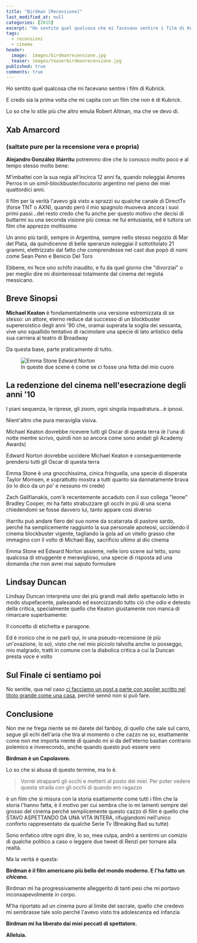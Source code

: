 ```yaml
---
title: "Birdman [Recensione]"
last_modified_at: null
categories: [2015]
excerpt: "Ho sentito quel qualcosa che mi facevano sentire i film di Kubrick."
tags:
  - recensioni
  - cinema
header:  
  image:  images/birdmanrecensione.jpg
  teaser: images/teaserbirdmanrecensione.jpg
published: true
comments: true
---
```


Ho sentito quel qualcosa che mi facevano sentire i film di Kubrick.

E credo sia la prima volta che mi capita con un film che non è di Kubrick.

Lo so che lo stile più che altro emula Robert Altman, ma che ve devo dì.

## Xab Amarcord

### (saltate pure per la recensione vera e propria)

**Alejandro González Iñárritu** potremmo dire che lo conosco molto poco e al tempo stesso molto bene:

M'imbattei con la sua regia all'incirca 12 anni fa, quando noleggiai Amores Perros in un simil-blockbuster/locutorio argentino nel pieno dei miei quattordici anni.

Il film per la verità l'avevo già visto a sprazzi su qualche canale di DirectTv (forse TNT o AXN), quando però il mio spagnolo muoveva ancora i suoi primi passi...del resto credo che fu anche per questo motivo che decisi di buttarmi su una seconda visione più coesa: ne fui entusiasta, ed è tuttora un film che apprezzo moltissimo

Un anno più tardi, sempre in Argentina, sempre nello stesso negozio di Mar del Plata, da quindicenne di belle speranze noleggiai il sottotitolato 21 grammi, elettrizzato dal fatto che comprendesse nel cast due popò di nomi come Sean Penn e Benicio Del Toro

Ebbene, mi fece uno schifo inaudito, e fu da quel giorno che "divorziai" o per meglio dire mi disinteressai totalmente dal cinema del regista messicano.

## Breve Sinopsi

**Michael Keaton** è fondamentalmente una versione estremizzata di se stesso: un attore, eterno reduce dal successo di un blockbuster supereroistico degli anni '90 che, oramai superata la soglia dei sessanta, vive uno squallido tentativo di racimolare una specie di lato artistico della sua carriera al teatro di Broadway

Da questa base, parte praticamente di tutto.

<figure>
 <img src="https://4.bp.blogspot.com/-8Uj8ATIR--U/VOkjmQ-BgmI/AAAAAAAALbQ/B5JP4Jgue24/s1600/JPBIRDMAN2-articleLarge.jpg" alt="Emma Stone Edward Norton">
 <figcaption>In queste due scene è come se ci fosse una fetta del mio cuore </figcaption>
</figure>

## La redenzione del cinema nell'esecrazione degli anni '10 

I piani sequenza, le riprese, gli zoom, ogni singola inquadratura...è ipnosi.

Nient'altro che pura meraviglia visiva.

Michael Keaton dovrebbe ricevere tutti gli Oscar di questa terra (è l'una di notte mentre scrivo, quindi non so ancora come sono andati gli Academy Awards)

Edward Norton dovrebbe uccidere Michael Keaton e conseguentemente prendersi tutti gli Oscar di questa terra

Emma Stone è una gnocchissima, cinica fringuella, una specie di disperata Taylor Momsen, e soprattutto mostra a tutti quanto sia dannatamente brava (io lo dico da un po' e nessuno mi crede)

Zach Galifianakis, com'è recentemente accaduto con il suo collega "leone" Bradley Cooper, mi ha fatto strabuzzare gli occhi in più di una scena chiedendomi se fosse davvero lui, tanto appare così diverso

Iñarritu può andare fiero del suo nome da scatarrata di pastore sardo, perché ha semplicemente raggiunto la sua personale apoteosi, uccidendo il cinema blockbuster vigente, tagliando la gola ad un vitello grasso che immagino con il volto di Michael Bay, sacrificio ultimo al dio cinema

Emma Stone ed Edward Norton assieme, nelle loro scene sul tetto, sono qualcosa di struggente e meraviglioso, una specie di risposta ad una domanda che non avrei mai saputo formulare

## Lindsay Duncan

Lindsay Duncan interpreta uno dei più grandi mali dello spettacolo letto in modo stupefacente, palesando ed esorcizzando tutto ciò che odio e detesto della critica, specialmente quello che Keaton giustamente non manca di rimarcare superbamente:

Il concetto di etichetta e paragone. 

Ed è ironico che io ne parli qui, in una pseudo-recensione (è più un'ovazione, lo so), visto che nel mio piccolo talvolta anche io posseggo, mio malgrado, tratti in comune con la diabolica critica a cui la Duncan presta voce e volto

## Sul Finale ci sentiamo poi

No sentite, qua nel caso [ci facciamo un post a parte con spoiler scritto nel titolo grande come una casa](https://xabacadabra.github.io/2015/il-significato-del-finale-di-birdman/), perché sennò non si può fare.

## Conclusione

Non me ne frega niente se mi darete del fanboy, di quello che sale sul carro, segue gli echi dell'aria che tira al momento o che cazzo ne so, esattamente come non me importa niente di quando mi si da dell'eterno bastian contrario polemico e inverecondo, anche quando questo può essere vero

**Birdman è un Capolavoro.**

Lo so che si abusa di questo termine, ma lo è.

> Vorrei strapparti gli occhi e metterli al posto dei miei. Per poter vedere questa strada con gli occhi di quando ero ragazzo

è un film che si misura con la storia esattamente come tutti i film che la storia l'hanno fatta, è il motivo per cui sembra che io mi lamenti sempre del grosso del cinema perché semplicemente questo cazzo di film è quello che STAVO ASPETTANDO DA UNA VITA INTERA, rifugiandomi nell'unico conforto rappresentato da qualche Serie Tv (Breaking Bad su tutte)

Sono enfatico oltre ogni dire, lo so, mea culpa, andrò a sentirmi un comizio di qualche politico a caso o leggere due tweet di Renzi per tornare alla realtà.

Ma la verità è questa:

**Birdman è il film americano più bello del mondo moderno. E l'ha fatto un _chicano._**

Birdman mi ha progressivamente alleggerito di tanti pesi che mi portavo inconsapevolmente in corpo.

M'ha riportato ad un cinema puro al limite del sacrale, quello che credevo mi sembrasse tale solo perché l'avevo visto tra adolescenza ed infanzia

**Birdman mi ha liberato dai miei peccati di spettatore.**

**Alleluia.**
